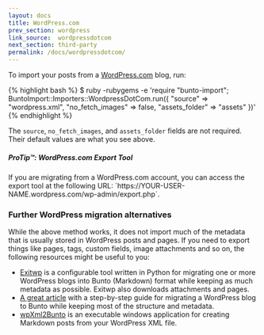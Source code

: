 ```yaml
---
layout: docs
title: WordPress.com
prev_section: wordpress
link_source:  wordpressdotcom
next_section: third-party
permalink: /docs/wordpressdotcom/
---
```


To import your posts from a [WordPress.com](http://wordpress.com) blog, run:

{% highlight bash %}
$ ruby -rubygems -e 'require "bunto-import";
    BuntoImport::Importers::WordpressDotCom.run({
      "source" => "wordpress.xml",
      "no_fetch_images" => false,
      "assets_folder" => "assets"
    })'
{% endhighlight %}

The `source`, `no_fetch_images`, and `assets_folder` fields are not required.
Their default values are what you see above.

<div class="note">
  <h5>ProTip™: WordPress.com Export Tool</h5>
  <p markdown="1">If you are migrating from a WordPress.com account, you can
  access the export tool at the following URL:
  `https://YOUR-USER-NAME.wordpress.com/wp-admin/export.php`.</p>
</div>

### Further WordPress migration alternatives

While the above method works, it does not import much of the metadata that is
usually stored in WordPress posts and pages. If you need to export things like
pages, tags, custom fields, image attachments and so on, the following resources
might be useful to you:

- [Exitwp](https://github.com/thomasf/exitwp) is a configurable tool written in
  Python for migrating one or more WordPress blogs into Bunto (Markdown) format
  while keeping as much metadata as possible. Exitwp also downloads attachments
  and pages.
- [A great
  article](http://vitobotta.com/how-to-migrate-from-wordpress-to-bunto/) with a
  step-by-step guide for migrating a WordPress blog to Bunto while keeping most
  of the structure and metadata.
- [wpXml2Bunto](https://github.com/theaob/wpXml2Bunto) is an executable
  windows application for creating Markdown posts from your WordPress XML file.
